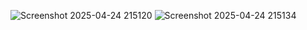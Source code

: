 ![Screenshot 2025-04-24 215120](https://github.com/user-attachments/assets/ffd75d01-8be5-4a3e-85da-f911a2636d8a)
![Screenshot 2025-04-24 215134](https://github.com/user-attachments/assets/cd95cdc0-6ddd-4dc9-9e9d-4e26078a93a0)
